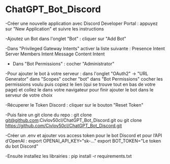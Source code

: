 # ChatGPT_Bot_Discord

-Créer une nouvelle application avec Discord Developer Portal :
    appuyez sur "New Application" et suivre les instructions

-Ajoutez un Bot dans l'onglet "Bot" :
    cliquer sur "Add Bot"

-Dans "Privileged Gateway Intents" activer la liste suivante :
    Presence Intent
    Server Members Intent
    Message Content Intent

- Dans "Bot Permissions" :
    cocher "Administrator"
    
-Pour ajouter le bot à votre serveur :
    dans l'onglet "OAuth2" -> "URL Generator"
    dans "Scopes" cocher "bot"
    dans "Bot Permissions" cocher les permissions voulu
    puis copiez le lien (qui se trouve tout en bas de votre page) et collez le dans votre navigateur
    pour finir ajouter le bot dans le serveur de votre choix

-Récuperer le Token Discord :
    cliquer sur le bouton "Reset Token"

-Puis faire un git clone du repo :
    git clone git@github.com:Civlov50cl/ChatGPT_Bot_Discord.git
  ou
    git clone https://github.com/Civlov50cl/ChatGPT_Bot_Discord.git

-Créer un .env et ajouter vos access token pour le bot Discord et pour l’API d’OpenAI :
    export OPENAI_API_KEY="sk-..."
    export BOT_TOKEN="Le token du bot Discord"
 
 -Ensuite installez les librairies :
    pip install -r requirements.txt

